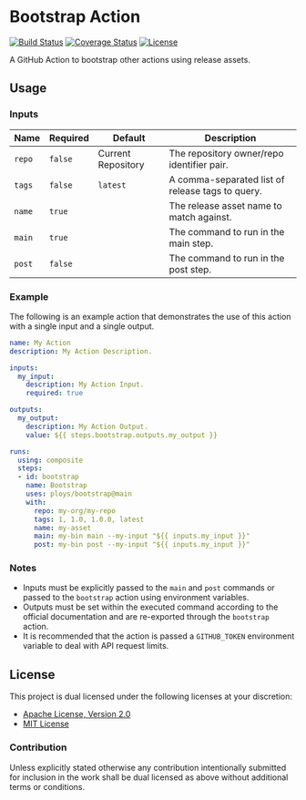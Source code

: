 # Bootstrap Action

[![Build Status][build-badge]][build-badge-url]
[![Coverage Status][coverage-badge]][coverage-badge-url]
[![License][license-badge]][license-badge-url]

A GitHub Action to bootstrap other actions using release assets.

## Usage

### Inputs

| Name   | Required | Default            | Description                                      |
| ------ | -------- | ------------------ | ------------------------------------------------ |
| `repo` | `false`  | Current Repository | The repository owner/repo identifier pair.       |
| `tags` | `false`  | `latest`           | A comma-separated list of release tags to query. |
| `name` | `true`   |                    | The release asset name to match against.         |
| `main` | `true`   |                    | The command to run in the main step.             |
| `post` | `false`  |                    | The command to run in the post step.             |

### Example

The following is an example action that demonstrates the use of this action with
a single input and a single output.

```yml
name: My Action
description: My Action Description.

inputs:
  my_input:
    description: My Action Input.
    required: true

outputs:
  my_output:
    description: My Action Output.
    value: ${{ steps.bootstrap.outputs.my_output }}

runs:
  using: composite
  steps:
  - id: bootstrap
    name: Bootstrap
    uses: ploys/bootstrap@main
    with:
      repo: my-org/my-repo
      tags: 1, 1.0, 1.0.0, latest
      name: my-asset
      main: my-bin main --my-input "${{ inputs.my_input }}"
      post: my-bin post --my-input "${{ inputs.my_input }}"
```

### Notes

* Inputs must be explicitly passed to the `main` and `post` commands or passed
  to the `bootstrap` action using environment variables.
* Outputs must be set within the executed command according to the official
  documentation and are re-exported through the `bootstrap` action.
* It is recommended that the action is passed a `GITHUB_TOKEN` environment
  variable to deal with API request limits.

## License

This project is dual licensed under the following licenses at your discretion:

* [Apache License, Version 2.0](LICENSE-APACHE)
* [MIT License](LICENSE-MIT)

### Contribution

Unless explicitly stated otherwise any contribution intentionally submitted for
inclusion in the work shall be dual licensed as above without additional terms
or conditions.

[build-badge]: https://img.shields.io/github/workflow/status/ploys/bootstrap/CI/main
[build-badge-url]: https://github.com/ploys/bootstrap/actions?query=workflow%3ACI
[coverage-badge]: https://img.shields.io/codecov/c/github/ploys/bootstrap/main
[coverage-badge-url]: https://codecov.io/gh/ploys/bootstrap
[license-badge]: https://img.shields.io/badge/license-MIT%20OR%20Apache%202.0-blue.svg
[license-badge-url]: https://github.com/ploys/bootstrap#license
